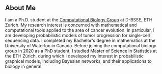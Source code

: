 ## About Me

I am a Ph.D. student at the [Computational Biology Group](https://bsse.ethz.ch/cbg) at D-BSSE, ETH Zurich. My research interest is concerned with mathematical and computational tools applied to the area of cancer evolution. In particular, I am developing probabilistic models of tumor progression for single-cell sequencing data. I completed my Bachelor's degree in mathematics at the University of Waterloo in Canada. Before joining the computational biology group in 2020 as a PhD student, I studied Master of Science in Statistics at the ETH Zürich, during which I developed my interest in probabilistic graphical models, including Bayesian networks, and their applications to biology in general.